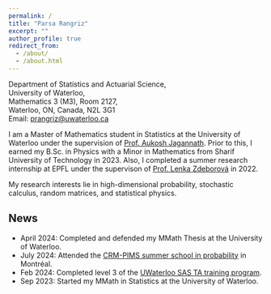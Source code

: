 ```yaml
---
permalink: /
title: "Parsa Rangriz"
excerpt: ""
author_profile: true
redirect_from: 
  - /about/
  - /about.html
---
```

Department of Statistics and Actuarial Science,\
University of Waterloo,\
Mathematics 3 (M3), Room 2127,\
Waterloo, ON, Canada, N2L 3G1\
Email: [prangriz@uwaterloo.ca](mailto:prangriz@uwaterloo.ca)

I am a Master of Mathematics student in Statistics at the University of Waterloo under the supervision of [Prof. Aukosh Jagannath](https://aukosh.github.io/). Prior to this, I earned my B.Sc. in Physics with a Minor in Mathematics from Sharif University of Technology in 2023. Also, I completed a summer research internship at EPFL under the supervison of [Prof. Lenka Zdeborová](https://people.epfl.ch/lenka.zdeborova/?lang=en) in 2022.  

My research interests lie in high-dimensional probability, stochastic calculus, random matrices, and statistical physics. 

## News
- April 2024: Completed and defended my MMath Thesis at the University of Waterloo.
- July 2024: Attended the [CRM-PIMS summer school in probability](https://personal.math.ubc.ca/~angel/ssprob24/) in Montréal.
- Feb 2024: Completed level 3 of the [UWaterloo SAS TA training program](https://uwaterloo.ca/statistics-and-actuarial-science/graduate-studies/resources-students/teaching-assistants-program/training-and-development).
- Sep 2023: Started my MMath in Statistics at the University of Waterloo.
